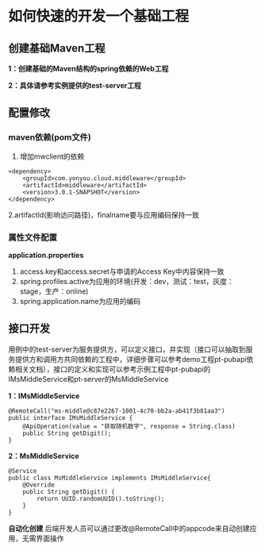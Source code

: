 # 如何快速的开发一个基础工程

## 创建基础Maven工程

**1：创建基础的Maven结构的spring依赖的Web工程**

**2：具体请参考实例提供的test-server工程**


## 配置修改

### maven依赖(pom文件)
1. 增加mwclient的依赖

```
<dependency>
	<groupId>com.yonyou.cloud.middleware</groupId>
	<artifactId>middleware</artifactId>
	<version>3.0.1-SNAPSHOT</version>
</dependency>
```

 2.artifactId(影响访问路径)，finalname要与应用编码保持一致

### 属性文件配置

**application.properties**

1. access.key和access.secret与申请的Access Key中内容保持一致
2. spring.profiles.active为应用的环境(开发：dev，测试：test，灰度：stage，生产：online)
3. spring.application.name为应用的编码


## 接口开发
用例中的test-server为服务提供方，可以定义接口，并实现（接口可以抽取到服务提供方和调用方共同依赖的工程中，详细步骤可以参考demo工程pt-pubapi依赖相关文档），接口的定义和实现可以参考示例工程中pt-pubapi的IMsMiddleService和pt-server的MsMiddleService

**1：IMsMiddleService**

```
@RemoteCall("ms-middle@c87e2267-1001-4c70-bb2a-ab41f3b81aa3")
public interface IMsMiddleService {
    @ApiOperation(value = "获取随机数字", response = String.class)
    public String getDigit();
}

```

**2：MsMiddleService**

```
@Service
public class MsMiddleService implements IMsMiddleService{
    @Override
    public String getDigit() {
        return UUID.randomUUID().toString();
    }
}
```
**自动化创建**
后端开发人员可以通过更改@RemoteCall中的appcode来自动创建应用，无需界面操作


